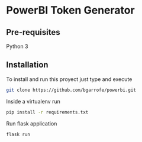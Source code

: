 # PowerBI Token Generator

## Pre-requisites
Python 3

## Installation
To install and run this proyect just type and execute
```bash
git clone https://github.com/bgarrofe/powerbi.git
```
Inside a virtualenv run
```bash
pip install -r requirements.txt
```
Run flask application
```bash
flask run
```

